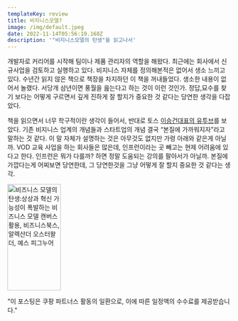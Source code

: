 ```yaml
---
templateKey: review
title: 비지니스모델?
image: /img/default.jpeg
date: 2022-11-14T05:56:19.168Z
description: '"비지니스모델의 탄생"을 읽고나서'
---
```

개발자로 커리어를 시작해 팀이나 제품 관리자의 역할을 해왔다. 최근에는 회사에서 신규사업을 검토하고 실행하고 있다. 비지니스 자체를 정의해본적은 없어서 생소 느끼고 있다. 수년간 읽지 않은 책으로 책장을 차지하던 이 책을 꺼내들었다. 생소한 내용이 없어서 놀랬다. 서당개 삼년이면 풍월을 읊는다고 하는 것이 이런 것인가. 정답,묘수를 찾기 보다는 어떻게 구르면서 깊게 진하게 잘 할지가 중요한 것 같다는 당연한 생각을 다잡았다.

책을 읽으면서 너무 학구적이란 생각이 들어서, 반대로 토스 [이승건대표의 유투브](https://www.youtube.com/watch?v=Tmj1HEFnKpE)를 보았다. 기존 비지니스 업계의 개념들과 스타트업의 개념 결국 “본질에 가까워지자”라고 말하는 것 같다. 이 말 자체가 설명하는 것은 아무것도 없지만 가령 아래와 같은게 아닐까. VOD 교육 사업을 하는 회사들은 많은데, 인프런이라는 곳 빼고는 현제 어려움에 있다고 한다. 인프런은 뭐가 다를까? 하면 정말 도움되는 강의를 팔아서가 아닐까. 본질에 가깝다는게 어찌보면 당연한데, 그 당연한것을 그냥 어떻게 잘 할지 중요한 것 같다는 생각.

<a href="https://link.coupang.com/a/FDLio" target="_blank" referrerpolicy="unsafe-url"><img src="https://img1a.coupangcdn.com/image/affiliate/banner/81abb18cef1457b65e96e7130e3dd6e2@2x.jpg" alt="비즈니스 모델의 탄생:상상과 혁신 가능성이 폭발하는 비즈니스 모델 캔버스 활용, 비즈니스북스, 알렉산더 오스터왈더, 예스 피그누어" width="120" height="240"></a>

"이 포스팅은 쿠팡 파트너스 활동의 일환으로, 이에 따른 일정액의 수수료를 제공받습니다."
